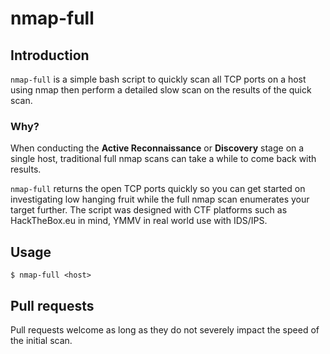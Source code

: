 # nmap-full
## Introduction
`nmap-full` is a simple bash script to quickly scan all TCP ports on a host using nmap then perform a detailed slow scan on the results of the quick scan.

### Why?
When conducting the **Active Reconnaissance** or **Discovery** stage on a single host, traditional full nmap scans can take a while to come back with results. 

`nmap-full` returns the open TCP ports quickly so you can get started on investigating low hanging fruit while the full nmap scan enumerates your target further. The script was designed with CTF platforms such as HackTheBox.eu in mind, YMMV in real world use with IDS/IPS.


## Usage
    $ nmap-full <host>

## Pull requests
Pull requests welcome as long as they do not severely impact the speed of the initial scan.
